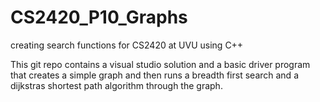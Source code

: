 # CS2420_P10_Graphs
creating search functions for CS2420 at UVU using C++

This git repo contains a visual studio solution and a basic driver program that creates a simple graph and then runs a 
breadth first search and a dijkstras shortest path algorithm through the graph.
